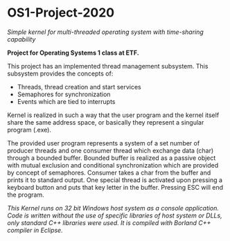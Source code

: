 # OS1-Project-2020
*Simple kernel for multi-threaded operating system with time-sharing capability*

**Project for Operating Systems 1 class at ETF.**

This project has an implemented thread management subsystem. This subsystem provides the concepts of:
- Threads, thread creation and start services
- Semaphores for synchronization
- Events which are tied to interrupts

Kernel is realized in such a way that the user program and the kernel itself share the same address space, or basically they represent a singular program (.exe).

The provided user program represents a system of a set number of producer threads and one consumer thread which exchange data (char) through a bounded buffer. Bounded buffer is realized as a passive object with mutual exclusion and conditional synchronization which are provided by concept of semaphores. Consumer takes a char from the buffer and prints it to standard output. One special thread is activated upon pressing a keyboard button and puts that key letter in the buffer. Pressing ESC will end the program. 

*This Kernel runs on 32 bit Windows host system as a console application. Code is written without the use of specific libraries of host system  or DLLs, only standard C++ libraries were used. It is compiled with Borland C++ compiler in Eclipse.*
